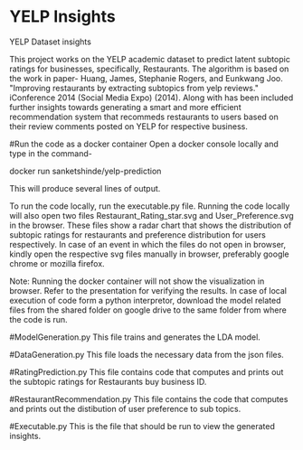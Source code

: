 # YELP Insights
YELP Dataset insights

This project works on the YELP academic dataset to predict latent subtopic ratings for businesses, specifically, Restaurants.
The algorithm is based on the work in paper-
Huang, James, Stephanie Rogers, and Eunkwang Joo. "Improving restaurants by extracting subtopics from yelp reviews." iConference 2014 (Social Media Expo) (2014).
Along with has been included further insights towards generating a smart and more efficient recommendation system that recommeds restaurants to users based on their review comments posted on YELP for respective business.

#Run the code as a docker container 
Open a docker console locally and type in the command- 

docker run sanketshinde/yelp-prediction

This will produce several lines of output.

To run the code locally, run the executable.py file.
Running the code locally will also open two files Restaurant_Rating_star.svg and User_Preference.svg in the browser.
These files show a radar chart that shows the distribution of subtopic ratings for restaurants and preference distribution for users
respectively. In case of an event in which the files do not open in browser, kindly open the respective svg files manually in browser, preferably google chrome or mozilla firefox.

Note: Running the docker container will not show the visualization in browser. Refer to the presentation for verifying the results.
In case of local execution of code form a python interpretor, download the model related files from the shared folder on google drive to the same folder from where the code is run.

#ModelGeneration.py
This file trains and generates the LDA model.

#DataGeneration.py
This file loads the necessary data from the json files.

#RatingPrediction.py
This file contains code that computes and prints out the subtopic ratings for Restaurants buy business ID.

#RestaurantRecommendation.py
This file contains the code that computes and prints out the distibution of user preference to sub topics.

#Executable.py
This is the file that should be run to view the generated insights.

